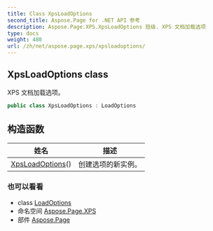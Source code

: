 ```yaml
---
title: Class XpsLoadOptions
second_title: Aspose.Page for .NET API 参考
description: Aspose.Page.XPS.XpsLoadOptions 班级. XPS 文档加载选项
type: docs
weight: 480
url: /zh/net/aspose.page.xps/xpsloadoptions/
---
```

## XpsLoadOptions class

XPS 文档加载选项。

```csharp
public class XpsLoadOptions : LoadOptions
```

## 构造函数

| 姓名 | 描述 |
| --- | --- |
| [XpsLoadOptions](xpsloadoptions/)() | 创建选项的新实例。 |

### 也可以看看

* class [LoadOptions](../loadoptions/)
* 命名空间 [Aspose.Page.XPS](../../aspose.page.xps/)
* 部件 [Aspose.Page](../../)


